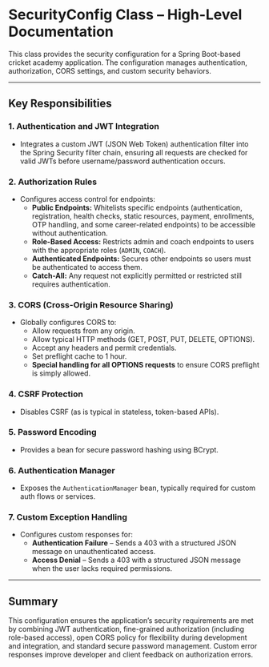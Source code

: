 # SecurityConfig Class – High-Level Documentation

This class provides the security configuration for a Spring Boot-based cricket academy application. The configuration manages authentication, authorization, CORS settings, and custom security behaviors.

---

## Key Responsibilities

### 1. **Authentication and JWT Integration**
- Integrates a custom JWT (JSON Web Token) authentication filter into the Spring Security filter chain, ensuring all requests are checked for valid JWTs before username/password authentication occurs.

### 2. **Authorization Rules**
- Configures access control for endpoints:
  - **Public Endpoints:** Whitelists specific endpoints (authentication, registration, health checks, static resources, payment, enrollments, OTP handling, and some career-related endpoints) to be accessible without authentication.
  - **Role-Based Access:** Restricts admin and coach endpoints to users with the appropriate roles (`ADMIN`, `COACH`).
  - **Authenticated Endpoints:** Secures other endpoints so users must be authenticated to access them.
  - **Catch-All:** Any request not explicitly permitted or restricted still requires authentication.

### 3. **CORS (Cross-Origin Resource Sharing)**
- Globally configures CORS to:
  - Allow requests from any origin.
  - Allow typical HTTP methods (GET, POST, PUT, DELETE, OPTIONS).
  - Accept any headers and permit credentials.
  - Set preflight cache to 1 hour.
  - **Special handling for all OPTIONS requests** to ensure CORS preflight is simply allowed.

### 4. **CSRF Protection**
- Disables CSRF (as is typical in stateless, token-based APIs).

### 5. **Password Encoding**
- Provides a bean for secure password hashing using BCrypt.

### 6. **Authentication Manager**
- Exposes the `AuthenticationManager` bean, typically required for custom auth flows or services.

### 7. **Custom Exception Handling**
- Configures custom responses for:
  - **Authentication Failure** – Sends a 403 with a structured JSON message on unauthenticated access.
  - **Access Denial** – Sends a 403 with a structured JSON message when the user lacks required permissions.

---

## Summary

This configuration ensures the application’s security requirements are met by combining JWT authentication, fine-grained authorization (including role-based access), open CORS policy for flexibility during development and integration, and standard secure password management. Custom error responses improve developer and client feedback on authorization errors.
